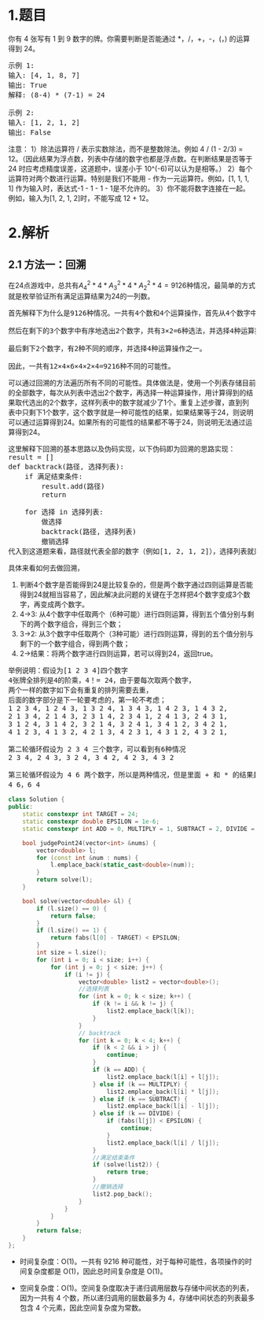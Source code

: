 
# 1.题目
你有 4 张写有 1 到 9 数字的牌。你需要判断是否能通过 *，/，+，-，(，) 的运算得到 24。
<pre>
示例 1:
输入: [4, 1, 8, 7]
输出: True
解释: (8-4) * (7-1) = 24

示例 2:
输入: [1, 2, 1, 2]
输出: False
</pre>

注意：
1）除法运算符 / 表示实数除法，而不是整数除法。例如 4 / (1 - 2/3) = 12。（因此结果为浮点数，列表中存储的数字也都是浮点数。在判断结果是否等于 24 时应考虑精度误差，这道题中，误差小于 10^(-6)可以认为是相等。）
2）每个运算符对两个数进行运算。特别是我们不能用 - 作为一元运算符。例如，[1, 1, 1, 1] 作为输入时，表达式-1 - 1 - 1 - 1是不允许的。
3）你不能将数字连接在一起。例如，输入为[1, 2, 1, 2]时，不能写成 12 + 12。

# 2.解析

## 2.1 方法一：回溯
在24点游戏中，总共有$A^2_4 * 4 * A^2_3 * 4 * A^2_2 * 4 = 9126$种情况，最简单的方式就是枚举验证所有满足运算结果为24的一列数。
<pre>
首先解释下为什么是9126种情况。一共有4个数和4个运算操作，首先从4个数字中有序地选出2个数字，共有4×3=12种选法，并选择加、减、乘、除4种运算操作之一，用得到的结果取代选出的2个数字，剩下3个数字。

然后在剩下的3个数字中有序地选出2个数字，共有3×2=6种选法，并选择4种运算操作之一，用得到的结果取代选出的2个数字，剩下2个数字。

最后剩下2个数字，有2种不同的顺序，并选择4种运算操作之一。

因此，一共有12×4×6×4×2×4=9216种不同的可能性。
</pre>

可以通过回溯的方法遍历所有不同的可能性。具体做法是，使用一个列表存储目前的全部数字，每次从列表中选出2个数字，再选择一种运算操作，用计算得到的结果取代选出的2个数字，这样列表中的数字就减少了1个。重复上述步骤，直到列表中只剩下1个数字，这个数字就是一种可能性的结果，如果结果等于24，则说明可以通过运算得到24。如果所有的可能性的结果都不等于24，则说明无法通过运算得到24。
<pre>
这里解释下回溯的基本思路以及伪码实现，以下伪码即为回溯的思路实现：
result = []
def backtrack(路径, 选择列表):
    if 满足结束条件:
        result.add(路径)
        return

    for 选择 in 选择列表:
        做选择
        backtrack(路径, 选择列表)
        撤销选择
代入到这道题来看，路径就代表全部的数字（例如[1, 2, 1, 2]），选择列表就是指4个运算符列表，结束条件就是指四个路径/数字选择完毕且最终结果等于24，最后将该计算式装入结果数组中。
</pre>

具体来看如何去做回溯，
1) 判断4个数字是否能得到24是比较复杂的，但是两个数字通过四则运算是否能得到24就相当容易了，因此解决此问题的关键在于怎样把4个数字变成3个数字，再变成两个数字。
2) 4->3: 从4个数字中任取两个（6种可能）进行四则运算，得到五个值分别与剩下的两个数字组合，得到三个数；
3) 3->2: 从3个数字中任取两个（3种可能）进行四则运算，得到的五个值分别与剩下的一个数字组合，得到两个数；
4) 2->结果：将两个数字进行四则运算，若可以得到24，返回true。
<pre>
举例说明：假设为[1 2 3 4]四个数字
4张牌全排列是4的阶乘，4！= 24，由于要每次取两个数字，
两个一样的数字如下会有重复的排列需要去重，
后面的数字部分是下一轮要考虑的，第一轮不考虑；
1 2 3 4, 1 2 4 3, 1 3 2 4, 1 3 4 3, 1 4 2 3, 1 4 3 2,
2 1 3 4, 2 1 4 3, 2 3 1 4, 2 3 4 1, 2 4 1 3, 2 4 3 1,
3 1 2 4, 3 1 4 2, 3 2 1 4, 3 2 4 1, 3 4 1 2, 3 4 2 1,
4 1 2 3, 4 1 3 2, 4 2 1 3, 4 2 3 1, 4 3 1 2, 4 3 2 1,

第二轮循环假设为 2 3 4 三个数字，可以看到有6种情况
2 3 4, 2 4 3, 3 2 4, 3 4 2, 4 2 3, 4 3 2

第三轮循环假设为 4 6 两个数字，所以是两种情况，但是里面 + 和 * 的结果是一样的，当时 / 和 - 会不同
4 6，6 4
</pre>


```c++
class Solution {
public:
    static constexpr int TARGET = 24;
    static constexpr double EPSILON = 1e-6;
    static constexpr int ADD = 0, MULTIPLY = 1, SUBTRACT = 2, DIVIDE = 3;

    bool judgePoint24(vector<int> &nums) {
        vector<double> l;
        for (const int &num : nums) {
            l.emplace_back(static_cast<double>(num));
        }
        return solve(l);
    }

    bool solve(vector<double> &l) {
        if (l.size() == 0) {
            return false;
        }
        if (l.size() == 1) {
            return fabs(l[0] - TARGET) < EPSILON;
        }
        int size = l.size();
        for (int i = 0; i < size; i++) {
            for (int j = 0; j < size; j++) {
                if (i != j) {
                    vector<double> list2 = vector<double>();
                    //选择列表
                    for (int k = 0; k < size; k++) {
                        if (k != i && k != j) {
                            list2.emplace_back(l[k]);
                        }
                    }
                    // backtrack
                    for (int k = 0; k < 4; k++) {
                        if (k < 2 && i > j) {
                            continue;
                        }
                        if (k == ADD) {
                            list2.emplace_back(l[i] + l[j]);
                        } else if (k == MULTIPLY) {
                            list2.emplace_back(l[i] * l[j]);
                        } else if (k == SUBTRACT) {
                            list2.emplace_back(l[i] - l[j]);
                        } else if (k == DIVIDE) {
                            if (fabs(l[j]) < EPSILON) {
                                continue;
                            }
                            list2.emplace_back(l[i] / l[j]);
                        }
                        //满足结束条件
                        if (solve(list2)) {
                            return true;
                        }
                        //撤销选择
                        list2.pop_back();
                    }
                }
            }
        }
        return false;
    }
};
```

- 时间复杂度：O(1)。一共有 9216 种可能性，对于每种可能性，各项操作的时间复杂度都是 O(1)，因此总时间复杂度是 O(1)。

- 空间复杂度：O(1)。空间复杂度取决于递归调用层数与存储中间状态的列表，因为一共有 4 个数，所以递归调用的层数最多为 4，存储中间状态的列表最多包含 4 个元素，因此空间复杂度为常数。

